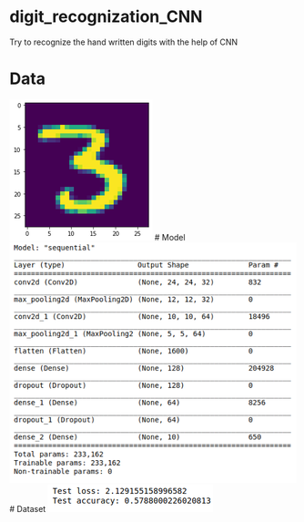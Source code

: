 # digit_recognization_CNN
Try to recognize the hand written digits with the help of CNN 
# Data
<img src="1.png">
# Model
<img src="2.png">
# Dataset 
<img src="3.png">
